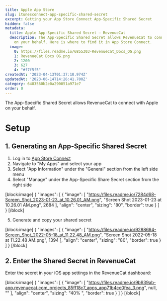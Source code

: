 ```yaml
---
title: Apple App Store
slug: itunesconnect-app-specific-shared-secret
excerpt: Getting your App Store Connect App-Specific Shared Secret
hidden: false
metadata:
  title: Apple App-Specific Shared Secret – RevenueCat
  description: The App-Specific Shared Secret allows RevenueCat to connect with Apple
    on your behalf. Here is where to find it in App Store Connect.
  image:
    0: https://files.readme.io/6855303-RevenueCat_Docs_OG.png
    1: RevenueCat Docs OG.png
    2: 1200
    3: 627
    4: "#f7f5f5"
createdAt: '2023-04-13T01:37:10.974Z'
updatedAt: '2023-06-14T14:26:41.700Z'
category: 6483560b2e0a290051a971e7
order: 0
---
```

The App-Specific Shared Secret allows RevenueCat to connect with Apple on your behalf. 

# Setup

## 1. Generating an App-Specific Shared Secret

1. Log in to [App Store Connect](https://appstoreconnect.apple.com/)
2. Navigate to "My Apps" and select your app
3. Select "App Information" under the "General" section from the left side menu
4. Select "Manage" under the App-Specific Share Secret section from the right side

[block:image]
{
  "images": [
    {
      "image": [
        "https://files.readme.io/7284d68-Screen_Shot_2023-01-23_at_10.26.01_AM.png",
        "Screen Shot 2023-01-23 at 10.26.01 AM.png",
        2684
      ],
      "align": "center",
      "sizing": "80",
      "border": true
    }
  ]
}
[/block]



5. Generate and copy your shared secret

[block:image]
{
  "images": [
    {
      "image": [
        "https://files.readme.io/9288694-Screen_Shot_2022-05-18_at_11.22.48_AM.png",
        "Screen Shot 2022-05-18 at 11.22.48 AM.png",
        1394
      ],
      "align": "center",
      "sizing": "80",
      "border": true
    }
  ]
}
[/block]



## 2. Enter the Shared Secret in RevenueCat

Enter the secret in your iOS app settings in the RevenueCat dashboard:

[block:image]
{
  "images": [
    {
      "image": [
        "https://files.readme.io/9b939ab-app.revenuecat.com_projects_85ff18c7_apps_app71b4cc0fea_3.png",
        null,
        ""
      ],
      "align": "center",
      "sizing": "40% ",
      "border": true
    }
  ]
}
[/block]